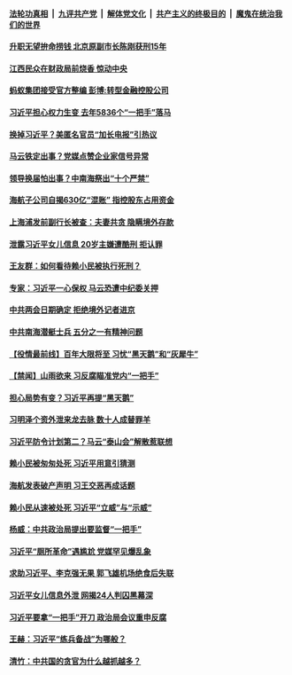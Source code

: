 

####  [法轮功真相](../../../../basic/blob/master/README.md?t=02061201) &nbsp;|&nbsp; [九评共产党](../../../../9ping.md/blob/master/README.md?t=02061201) &nbsp;|&nbsp; [解体党文化](../../../../jtdwh.md/blob/master/README.md?t=02061201)  &nbsp;|&nbsp; [共产主义的终极目的](../../../../gczydzjmd.md/blob/master/README.md?t=02061201) &nbsp;|&nbsp; [魔鬼在统治我们的世界](../../../../mgztzwmdsj.md/blob/master/README.md?t=02061201) 

#### [升职无望拚命捞钱 北京原副市长陈刚获刑15年](../pages/prog1138/a103048238.md?t=02061201) 


#### [江西民众在财政局前烧香 惊动中央](../pages/prog1138/a103046616.md?t=02061201) 

#### [蚂蚁集团接受官方整编 彭博:转型金融控股公司](../pages/prog1138/a103046615.md?t=02061201) 

#### [习近平担心权力生变 去年5836个“一把手”落马](../pages/prog1138/a103046061.md?t=02061201) 

#### [换掉习近平？美匿名官员“加长电报”引热议](../pages/prog1138/a103045863.md?t=02061201) 

#### [马云铁定出事？党媒点赞企业家信号异常](../pages/prog1138/a103045778.md?t=02061201) 

#### [领导换届怕出事？中南海祭出“十个严禁”](../pages/prog1138/a103045753.md?t=02061201) 

#### [海航子公司自揭630亿“混账” 指控股东占用资金](../pages/prog1138/a103045471.md?t=02061201) 

#### [上海浦发前副行长被查：夫妻共贪 隐瞒境外存款](../pages/prog1138/a103045139.md?t=02061201) 

#### [泄露习近平女儿信息 20岁主嫌遭酷刑 拒认罪](../pages/prog1138/a103045034.md?t=02061201) 

#### [王友群：如何看待赖小民被执行死刑？](../pages/prog1138/a103044469.md?t=02061201) 

#### [专家：习近平一心保权 马云恐遭中纪委关押](../pages/prog1138/a103044448.md?t=02061201) 

#### [中共两会日期确定 拒绝境外记者进京](../pages/prog1138/a103044402.md?t=02061201) 

#### [中共南海潜艇士兵 五分之一有精神问题](../pages/prog1138/a103044215.md?t=02061201) 

#### [【役情最前线】百年大限将至 习忧“黑天鹅”和“灰犀牛”](../pages/prog1138/a103044214.md?t=02061201) 

#### [【禁闻】山雨欲来 习反腐瞄准党内“一把手”](../pages/prog1138/a103043992.md?t=02061201) 

#### [担心局势有变？习近平再提“黑天鹅”](../pages/prog1138/a103043767.md?t=02061201) 

#### [习明泽个资外泄来龙去脉 数十人成替罪羊](../pages/prog1138/a103043746.md?t=02061201) 

#### [习近平防令计划第二？马云“泰山会”解散惹联想](../pages/prog1138/a103043279.md?t=02061201) 

#### [赖小民被匆匆处死 习近平用意引猜测](../pages/prog1138/a103043163.md?t=02061201) 

#### [海航发表破产声明 习王交恶再成话题](../pages/prog1138/a103043144.md?t=02061201) 

#### [赖小民从速被处死 习近平“立威”与“示威”](../pages/prog1138/a103043055.md?t=02061201) 

#### [杨威：中共政治局提出要监督“一把手”](../pages/prog1138/a103042867.md?t=02061201) 

#### [习近平“厕所革命”遇尴尬 党媒罕见爆乱象](../pages/prog1138/a103042608.md?t=02061201) 

#### [求助习近平、李克强无果 郭飞雄机场绝食后失联](../pages/prog1138/a103042354.md?t=02061201) 

#### [习近平女儿信息外泄 网揭24人判囚黑幕深](../pages/prog1138/a103042336.md?t=02061201) 

#### [习近平要拿“一把手”开刀 政治局会议重申反腐](../pages/prog1138/a103042341.md?t=02061201) 

#### [王赫：习近平“练兵备战”为哪般？](../pages/prog1138/a103042183.md?t=02061201) 

#### [清竹：中共国的贪官为什么越抓越多？](../pages/prog1138/a103042078.md?t=02061201) 

